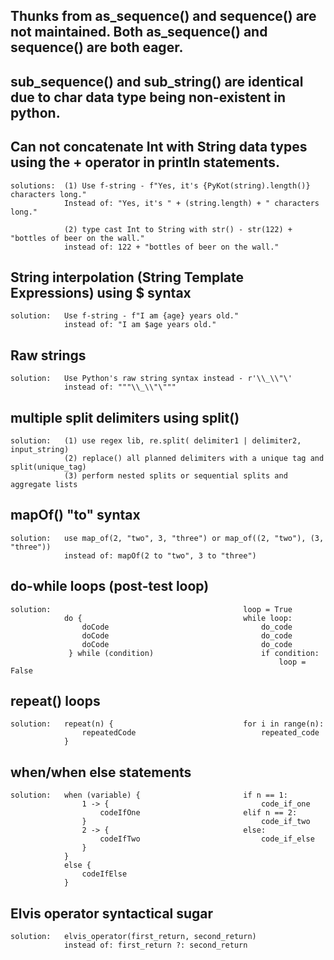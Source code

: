 ## Thunks from as_sequence() and sequence() are not maintained. Both as_sequence() and sequence() are both eager.

## sub_sequence() and sub_string() are identical due to char data type being non-existent in python.

## Can not concatenate Int with String data types using the + operator in println statements.
    solutions:  (1) Use f-string - f"Yes, it's {PyKot(string).length()} characters long."
                Instead of: "Yes, it's " + (string.length) + " characters long."
                
                (2) type cast Int to String with str() - str(122) + "bottles of beer on the wall."
                instead of: 122 + "bottles of beer on the wall."

## String interpolation (String Template Expressions) using $ syntax
    solution:   Use f-string - f"I am {age} years old."
                instead of: "I am $age years old."

## Raw strings
    solution:   Use Python's raw string syntax instead - r'\\_\\"\'
                instead of: """\\_\\"\"""

## multiple split delimiters using split()
    solution:   (1) use regex lib, re.split( delimiter1 | delimiter2, input_string)
                (2) replace() all planned delimiters with a unique tag and split(unique_tag)
                (3) perform nested splits or sequential splits and aggregate lists

## mapOf() "to" syntax
    solution:   use map_of(2, "two", 3, "three") or map_of((2, "two"), (3, "three"))
                instead of: mapOf(2 to "two", 3 to "three") 

## do-while loops (post-test loop)
    solution:                                           loop = True
                do {                                    while loop:
                    doCode                                  do_code
                    doCode                                  do_code
                    doCode                                  do_code
                 } while (condition)                        if condition:
                                                                loop = False

## repeat() loops
    solution:   repeat(n) {                             for i in range(n):
                    repeatedCode                            repeated_code
                }

## when/when else statements
    solution:   when (variable) {                       if n == 1:
                    1 -> {                                  code_if_one
                        codeIfOne                       elif n == 2:
                    }                                       code_if_two
                    2 -> {                              else:
                        codeIfTwo                           code_if_else
                    }
                }
                else {
                    codeIfElse
                }

## Elvis operator syntactical sugar
    solution:   elvis_operator(first_return, second_return)
                instead of: first_return ?: second_return
